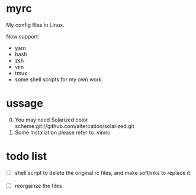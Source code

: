 # myrc

My config files in Linux.

Now support:

- yarn
- bash
- zsh
- vim
- tmux
- some shell scripts for my own work


# ussage
0. You may need Solarized color scheme:git://github.com/altercation/solarized.git
1. Some Installation please refer to .vimrc

# todo list

- [ ] shell script to delete the original rc files, and make softlinks to replace it .
- [ ] reorgainze the files
